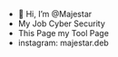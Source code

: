 - 👋 Hi, I’m @Majestar
- My  Job Cyber Security 
- This Page my Tool Page 
- instagram: majestar.deb
